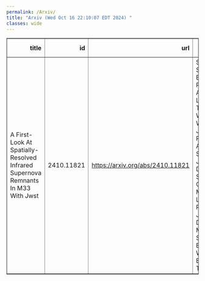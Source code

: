 ```yaml
---
permalink: /Arxiv/
title: "Arxiv (Wed Oct 16 22:10:07 EDT 2024) "
classes: wide
---
```

<table border="1" class="dataframe">
  <thead>
    <tr style="text-align: right;">
      <th>title</th>
      <th>id</th>
      <th>url</th>
      <th>authors</th>
      <th>Local Authors</th>
    </tr>
  </thead>
  <tbody>
    <tr>
      <td>A First-Look At Spatially-Resolved Infrared Supernova Remnants In M33   With Jwst</td>
      <td>2410.11821</td>
      <td><a href="https://arxiv.org/abs/2410.11821" target="_blank">https://arxiv.org/abs/2410.11821</a></td>
      <td>Sumit K. Sarbadhicary, Erik Rosolowsky, Adam K. Leroy, Thomas G. Williams, Eric W. Koch, Joshua Peltonen, Adam Smercina, Julianne J. Dalcanton, Simon C. O. Glover, Margaret Lazzarini, Ryan Chown, Jennifer Donovan Meyer, Karin Sandstrom, Benjamin F. Williams, Elizabeth Tarantino</td>
      <td>Adam Leroy</td>
    </tr>
  </tbody>
</table>